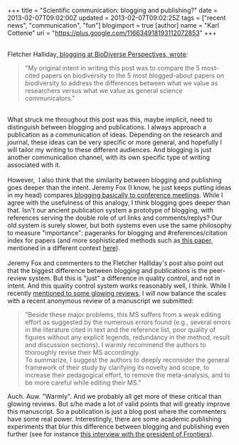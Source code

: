 +++
title = "Scientific communication: blogging and publishing?"
date = 2013-02-07T09:02:00Z
updated = 2013-02-07T09:02:25Z
tags = ["recent news", "communication", "fun"]
blogimport = true 
[author]
	name = "Karl Cottenie"
	uri = "https://plus.google.com/116634918193112072853"
+++

<br />Fletcher Halliday,<a href="http://www.biodiverseperspectives.com/2013/01/30/is-blogging-effective-at-communicating-biodiversity-research/" target="_blank"> blogging at BioDiverse Perspectives, wrote</a>:<br /><blockquote class="tr_bq">       <div class="p1">"My original intent in writing this post was to compare the 5 most-cited papers on biodiversity to the 5 most blogged-about papers on biodiversity to address the differences between what we value as researchers versus what we value as general science communicators."</div></blockquote><br />What struck me throughout this post was this, maybe implicit, need to distinguish between blogging and publications. I always approach a publication as a communication of ideas. Depending on the research and journal, these ideas can be very specific or more general, and hopefully I will tailor my writing to these different audiences. And blogging is just another communication channel, with its own specific type of writing associated with it.<br /><br />However, &nbsp;I also think that the similarity between blogging and publishing goes deeper than the intent. Jeremy Fox (I know, he just keeps putting ideas in my head) compares<a href="http://dynamicecology.wordpress.com/2013/02/06/why-should-an-academic-read-blogs/" target="_blank"> blogging basically to conference meetings</a>. While I agree with the usefulness of this analogy, I think blogging goes deeper than that. Isn't our ancient publication system a prototype of blogging, with references serving the double role of url links and comments/replys? Our old system is surely slower, but both systems even use the same philosophy to measure "importance": pageranks for blogging and #references/citation index for papers (and more sophisticated methods such as<a href="http://www.plosone.org/article/info:doi/10.1371/journal.pone.0004803" target="_blank"> this paper</a>, mentioned in a different context <a href="http://www.cottenielab.org/2013/02/what-is-ecology-and-evolution-value-of.html" target="_blank">here</a>).<br /><br />Jeremy Fox and commenters to the Fletcher Halliday's post also point out that the biggest difference between blogging and publications is the peer-review system. But this is "just" a difference in quality control, and not in intent. And this quality control system works reasonably well, I think. While I recently <a href="http://www.cottenielab.org/2013/02/what-is-ecology-and-evolution-value-of.html" target="_blank">mentioned to some glowing reviews</a>, I will now balance the scales with a recent anonymous review of a manuscript we submitted:<br /><blockquote class="tr_bq">       <div class="p1">"Beside these major problems, this MS suffers from a weak editing effort as suggested by the numerous errors found (e.g., several errors in the literature cited in text and the reference list, poor quality of figures without any explicit legends, redundancy in the method, result and discussion sections). I warmly recommend the authors to thoroughly revise their MS accordingly.</div><div class="p1">To summarize, I suggest the authors to deeply reconsider the general framework of their study by clarifying its novelty and scope, to increase their pedagogical effort, to remove the meta-analysis, and to be more careful while editing their MS."</div></blockquote>Auch. Auw. "Warmly". And we probably all get more of these critical than glowing reviews. But s/he made a lot of valid points that will greatly improve this manuscript. So a publication is just a blog post where the commenters have some real power. Interestingly, there are some academic publishing experiments that blur this difference between blogging and publishing even further (see for instance <a href="http://chronicle.com/blogs/profhacker/rethinking-peer-review-in-academic-publishing-an-interview-with-frontiers/45291" target="_blank">this interview with the president of Frontiers</a>).<br /><br />
